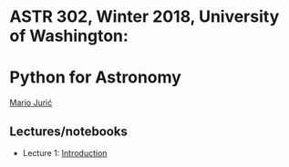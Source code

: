 # ASTR 302, Winter 2018, University of Washington: 
# Python for Astronomy

[Mario Jurić](http://research.majuric.org)

## Lectures/notebooks 

 *  Lecture 1: [Introduction](lecture-01-introduction.pdf)
